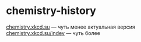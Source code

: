 # chemistry-history
<p>
  <a href="https://chemistry.xkcd.su/">chemistry.xkcd.su</a> &mdash; чуть менее актуальная версия<br>
  <a href="https://chemistry.xkcd.su/indev/">chemistry.xkcd.su/indev</a> &mdash; чуть более
</p>